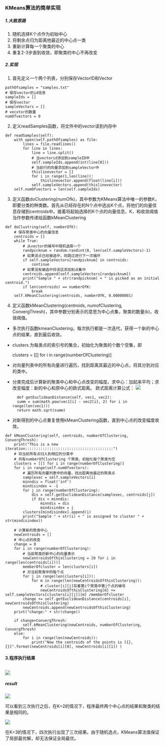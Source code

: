 
### KMeans算法的简单实现

##### 1.大致思路
1. 随机选择K个点作为初始中心
2. 将剩余点归为距离他最近的中心点一类
3. 重新计算每一个聚类的中心
4. 重复2-3步直到收敛，即聚类的中心不再改变


##### 2.实现
1. 首先定义一个两个列表，分别保存VectorID和Vector
```
pathOfsamples = "samples.txt"
# 保存vector的id信息
sampleIds = []
# 保存vector
sampleVectors = []
# vecxtor的数量
numOfvectors = 0
```
2. 定义readSamples函数，将文件中的vector读到内存中
```
def readSamples(self):
	with open(self.pathOfsamples) as file:
		lines = file.readlines()
		for line in lines:
			line = line.split()
			# 当vectorid添加到sampleID中
			self.sampleIds.append(int(line[0]))
			# 当前行的向量添加到sampleVector中
			thislinevector = []
			for i in range(1,len(line)):
				thislinevector.append(float(line[i]))
			self.sampleVectors.append(thislinevector)
	self.numOfvectors = len(self.sampleIds)
```
3. 定义函数doClustering(numOfk)，其中参数为KMeans算法中唯一的参数K，即要分类的种类数。首先从已经存在的N个点中选出K个点，将他们的向量信息存储到centroids中。接着将起始选择的K个点的向量信息，K，和收敛阈值当作参数传递给函数kMeanClustering
```
def doClustring(self, numberOfK):
	# 保存聚类中心的向量信息
	centroids = []
	while True:
		# 从vector的编号中随机选取一个
		randpicknum = random.randint(0, len(self.sampleVectors)-1)
		# 如果该点已经被选中，则跳过进行下一次循环
		if self.sampleVectors[randpicknum] in centroids:
			continue
		# 如果没有被选中将该店添加到点集中
		centroids.append(self.sampleVectors[randpicknum])
		print("Sample " + str(randpicknum) + " is picked as an initial centroid.")
		if len(centroids) == numberOfK:
			break
	self.kMeanClustering(centroids, numberOfK, 0.00000001)
```
4. 定义函数kMeanClustering(centroids, numofClustering, ConvergThresh)，其中参数分别表示的意思为中心点集，聚类的数量(k)，收敛阈值。
- 多次执行函数kmeanClustering，每次执行都是一次迭代，获得一个新的中心点的结果，直到最后收敛。
- clusters 为每类点的索引号的集合，初始化为聚类的个数个空集，即
    

    clusters = [[] for i in range(numberOfClustering)]
- 对向量列表中的所有向量进行遍历，找到距离其最近的中心点，将其分到对应的类中。
- 分类完成后计算新的聚类中心和中心点改变的幅度。求中心：加起来平均；求改变幅度：新的中心和原中心的欧式距离。
欧式距离计算公式：
![](https://upload-images.jianshu.io/upload_images/11146099-1926e1afe731b1a5.png?imageMogr2/auto-orient/strip%7CimageView2/2/w/1240)


    	def getEuclideanDistance(self, vec1, vec2):
		summ = sum(math.pow(vec1[i] - vec2[i], 2) for i in range(len(vec1)))
		return math.sqrt(summ)

- 对新得到的中心点重复使用kMeanClustering函数，直到中心点的改变幅度收敛。

```
def kMeanClustering(self, centroids, numberOfClustering, ConvergThresh):
	print("This is a new iteration::::::::::::::::::::::::::::::::::::::::")
	# 将当前所有点归入到相应的分类中
	# 共有numberOfClustering 个聚类，初始化每个聚类为空
	clusters = [[] for i in range(numberOfClustering)]
	for i in range(self.numOfvectors):
		# 遍历所有向量列表中的向量，找出距离他最近的聚类点
		samplevec = self.sampleVectors[i]
		minndis = float('inf')
		mindisindex = -1
		for j in range(numberOfClustering):
			dis = self.getEuclideanDistance(samplevec, centroids[j])
			if dis < minndis:
				minndis = dis
				mindisindex = j
		clusters[mindisindex].append(i)
		print("Sample " + str(i) + " is assigned to cluster " + str(mindisindex))

	# 计算新的聚类中心
	newCentroids = []
	# 中心点的改变
	change = 0 
	for i in range(numberOfClustering):
		# 当前聚类的新中心的向量表示
		newCentroidsOfthisClustering = [0 for i in range(len(centroids[i]))]
		memberOfcluster = len(clusters[i])
		# 对当前聚类中的每个点
		for j in range(len(clusters[i])):
			for m in range(len(newCentroidsOfthisClustering)):
				# cluster[i][j]存着第i个聚类中第j个点的编号
				newCentroidsOfthisClustering[m] += self.sampleVectors[clusters[i][j]][m] /memberOfcluster
		change += self.getEuclideanDistance(centroids[i], newCentroidsOfthisClustering)
		newCentroids.append(newCentroidsOfthisClustering)
	print("change:" + str(change))

	if change>ConvergThresh:
		self.kMeanClustering(newCentroids, numberOfClustering, ConvergThresh)
	else:
		for i in range(len(newCentroids)):
			print("Now the centroids of the points is [{},{}]".format(newCentroids[i][0], newCentroids[i][1]) )

```

#### 3.程序执行结果
![](https://upload-images.jianshu.io/upload_images/11146099-be911cacd273bb76.png?imageMogr2/auto-orient/strip%7CimageView2/2/w/1240)
---------------------------------------------
##### result
![](https://upload-images.jianshu.io/upload_images/11146099-d0f70f19cd050e79.png?imageMogr2/auto-orient/strip%7CimageView2/2/w/1240)

可以看到三次执行之后，在K=2的情况下，程序最终两个中心点的结果和聚类的结果是相同的。

![](https://upload-images.jianshu.io/upload_images/11146099-576aa183d87d39a0.png?imageMogr2/auto-orient/strip%7CimageView2/2/w/1240)

在K=3的情况下，四次执行出现了三次结果。由于随机选点，KMeans算法值保证了局部最优解，却无法保证全局最优。